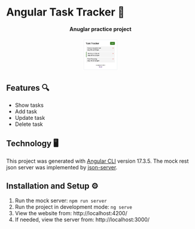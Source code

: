 # Angular Task Tracker 📝

<h4 align="center">Anuglar practice project</h4>

<h4 align="center">
<img style="zoom:10%;" src="angularTaskTracker.jpg">
</h4>

## Features 🔍

- Show tasks
- Add task
- Update task
- Delete task

## Technology 🖥️

This project was generated with [Angular CLI](https://github.com/angular/angular-cli) version 17.3.5.
The mock rest json server was implemented by [json-server](https://github.com/typicode/json-server).

## Installation and Setup ⚙️

1. Run the mock server: `npm run server`
2. Run the project in development mode: `ng serve`
3. View the website from: http://localhost:4200/
4. If needed, view the server from: http://localhost:3000/
